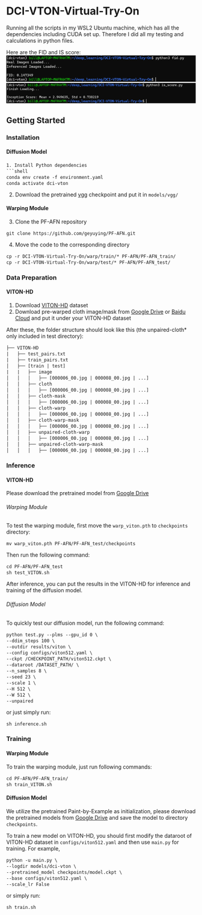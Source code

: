 # DCI-VTON-Virtual-Try-On
Running all the scripts in my WSL2 Ubuntu machine, which has all the dependencies including CUDA set up. Therefore I did all my testing and calculations in
python files.

Here are the FID and IS score:
![FID Score](./fid.png "FID Score")
![IS Score](./is-score.png "IS Score")


## Getting Started
### Installation
#### Diffusion Model
```
1. Install Python dependencies
```shell
conda env create -f environment.yaml
conda activate dci-vton
```
2. Download the pretrained [vgg](https://drive.google.com/file/d/1rvow8jStPt8t2prDcSRlnf8yzXhrYeGo/view?usp=sharing) checkpoint and put it in `models/vgg/`
#### Warping Module
3. Clone the PF-AFN repository
```shell
git clone https://github.com/geyuying/PF-AFN.git
```
4. Move the code to the corresponding directory
```shell
cp -r DCI-VTON-Virtual-Try-On/warp/train/* PF-AFN/PF-AFN_train/
cp -r DCI-VTON-Virtual-Try-On/warp/test/* PF-AFN/PF-AFN_test/
```
### Data Preparation
#### VITON-HD
1. Download [VITON-HD](https://github.com/shadow2496/VITON-HD) dataset
2. Download pre-warped cloth image/mask from [Google Drive](https://drive.google.com/drive/folders/15cBiA0AoSCLSkg3ueNFWSw4IU3TdfXbO?usp=sharing) or [Baidu Cloud](https://pan.baidu.com/s/1ss8e_Fp3ZHd6Cn2JjIy-YQ?pwd=x2k9) and put it under your VITON-HD dataset

After these, the folder structure should look like this (the unpaired-cloth* only included in test directory):
```
├── VITON-HD
|   ├── test_pairs.txt
|   ├── train_pairs.txt
│   ├── [train | test]
|   |   ├── image
│   │   │   ├── [000006_00.jpg | 000008_00.jpg | ...]
│   │   ├── cloth
│   │   │   ├── [000006_00.jpg | 000008_00.jpg | ...]
│   │   ├── cloth-mask
│   │   │   ├── [000006_00.jpg | 000008_00.jpg | ...]
│   │   ├── cloth-warp
│   │   │   ├── [000006_00.jpg | 000008_00.jpg | ...]
│   │   ├── cloth-warp-mask
│   │   │   ├── [000006_00.jpg | 000008_00.jpg | ...]
│   │   ├── unpaired-cloth-warp
│   │   │   ├── [000006_00.jpg | 000008_00.jpg | ...]
│   │   ├── unpaired-cloth-warp-mask
│   │   │   ├── [000006_00.jpg | 000008_00.jpg | ...]
```
### Inference
#### VITON-HD
Please download the pretrained model from [Google Drive](https://drive.google.com/drive/folders/11BJo59iXVu2_NknKMbN0jKtFV06HTn5K?usp=sharing)
###### Warping Module
To test the warping module, first move the `warp_viton.pth` to `checkpoints` directory:
```shell
mv warp_viton.pth PF-AFN/PF-AFN_test/checkpoints
```
Then run the following command:
```shell
cd PF-AFN/PF-AFN_test
sh test_VITON.sh
```
After inference, you can put the results in the VITON-HD for inference and training of the diffusion model. 
###### Diffusion Model
To quickly test our diffusion model, run the following command:
```shell
python test.py --plms --gpu_id 0 \
--ddim_steps 100 \
--outdir results/viton \
--config configs/viton512.yaml \
--ckpt /CHECKPOINT_PATH/viton512.ckpt \
--dataroot /DATASET_PATH/ \
--n_samples 8 \
--seed 23 \
--scale 1 \
--H 512 \
--W 512 \
--unpaired
```
or just simply run:
```shell
sh inference.sh
```
### Training
#### Warping Module
To train the warping module, just run following commands:
```shell
cd PF-AFN/PF-AFN_train/
sh train_VITON.sh
```
#### Diffusion Model
We utilize the pretrained Paint-by-Example as initialization, please download the pretrained models from [Google Drive](https://drive.google.com/file/d/15QzaTWsvZonJcXsNv-ilMRCYaQLhzR_i/view) and save the model to directory `checkpoints`. 

To train a new model on VITON-HD, you should first modify the dataroot of VITON-HD dataset in `configs/viton512.yaml` and then use `main.py` for training. For example,
```shell
python -u main.py \
--logdir models/dci-vton \
--pretrained_model checkpoints/model.ckpt \
--base configs/viton512.yaml \
--scale_lr False
```
or simply run:
```shell
sh train.sh
```